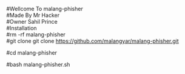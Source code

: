 #Wellcome To malang-phisher        
#Made By Mr Hacker       
#Owner Sahil Prince     
#Installation       
#rm -rf malang-phisher       
#git clone git clone https://github.com/malangyar/malang-phisher.git

#cd malang-phisher

#bash malang-phisher.sh
